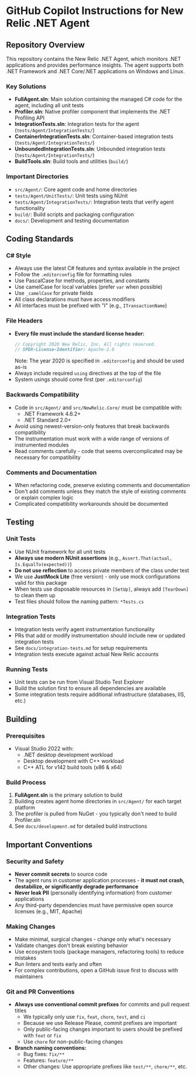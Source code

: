 # GitHub Copilot Instructions for New Relic .NET Agent

## Repository Overview

This repository contains the New Relic .NET Agent, which monitors .NET applications and provides performance insights. The agent supports both .NET Framework and .NET Core/.NET applications on Windows and Linux.

### Key Solutions

- **FullAgent.sln**: Main solution containing the managed C# code for the agent, including all unit tests
- **Profiler.sln**: Native profiler component that implements the .NET Profiling API
- **IntegrationTests.sln**: Integration tests for the agent (`tests/Agent/IntegrationTests/`)
- **ContainerIntegrationTests.sln**: Container-based integration tests (`tests/Agent/IntegrationTests/`)
- **UnboundedIntegrationTests.sln**: Unbounded integration tests (`tests/Agent/IntegrationTests/`)
- **BuildTools.sln**: Build tools and utilities (`build/`)

### Important Directories

- `src/Agent/`: Core agent code and home directories
- `tests/Agent/UnitTests/`: Unit tests using NUnit
- `tests/Agent/IntegrationTests/`: Integration tests that verify agent functionality
- `build/`: Build scripts and packaging configuration
- `docs/`: Development and testing documentation

## Coding Standards

### C# Style

- Always use the latest C# features and syntax available in the project
- Follow the `.editorconfig` file for formatting rules
- Use PascalCase for methods, properties, and constants
- Use camelCase for local variables (prefer `var` when possible)
- Use `_camelCase` for private fields
- All class declarations must have access modifiers
- All interfaces must be prefixed with "I" (e.g., `ITransactionName`)

### File Headers

- **Every file must include the standard license header:**
  ```csharp
  // Copyright 2020 New Relic, Inc. All rights reserved.
  // SPDX-License-Identifier: Apache-2.0
  ```
  Note: The year 2020 is specified in `.editorconfig` and should be used as-is
- Always include required `using` directives at the top of the file
- System usings should come first (per `.editorconfig`)

### Backwards Compatibility

- Code in `src/Agent/` and `src/NewRelic.Core/` must be compatible with:
  - .NET Framework 4.6.2+ 
  - .NET Standard 2.0+
- Avoid using newest-version-only features that break backwards compatibility
- The instrumentation must work with a wide range of versions of instrumented modules
- Read comments carefully - code that seems overcomplicated may be necessary for compatibility

### Comments and Documentation

- When refactoring code, preserve existing comments and documentation
- Don't add comments unless they match the style of existing comments or explain complex logic
- Complicated compatibility workarounds should be documented

## Testing

### Unit Tests

- Use NUnit framework for all unit tests
- **Always use modern NUnit assertions** (e.g., `Assert.That(actual, Is.EqualTo(expected))`)
- **Do not use reflection** to access private members of the class under test
- We use **JustMock Lite** (free version) - only use mock configurations valid for this package
- When tests use disposable resources in `[SetUp]`, always add `[TearDown]` to clean them up
- Test files should follow the naming pattern: `*Tests.cs`

### Integration Tests

- Integration tests verify agent instrumentation functionality
- PRs that add or modify instrumentation should include new or updated integration tests
- See `docs/integration-tests.md` for setup requirements
- Integration tests execute against actual New Relic accounts

### Running Tests

- Unit tests can be run from Visual Studio Test Explorer
- Build the solution first to ensure all dependencies are available
- Some integration tests require additional infrastructure (databases, IIS, etc.)

## Building

### Prerequisites

- Visual Studio 2022 with:
  - .NET desktop development workload
  - Desktop development with C++ workload
  - C++ ATL for v142 build tools (x86 & x64)

### Build Process

1. **FullAgent.sln** is the primary solution to build
2. Building creates agent home directories in `src/Agent/` for each target platform
3. The profiler is pulled from NuGet - you typically don't need to build Profiler.sln
4. See `docs/development.md` for detailed build instructions

## Important Conventions

### Security and Safety

- **Never commit secrets** to source code
- The agent runs in customer application processes - **it must not crash, destabilize, or significantly degrade performance**
- **Never leak PII** (personally identifying information) from customer applications
- Any third-party dependencies must have permissive open source licenses (e.g., MIT, Apache)

### Making Changes

- Make minimal, surgical changes - change only what's necessary
- Validate changes don't break existing behavior
- Use ecosystem tools (package managers, refactoring tools) to reduce mistakes
- Run linters and tests early and often
- For complex contributions, open a GitHub issue first to discuss with maintainers

### Git and PR Conventions

- **Always use conventional commit prefixes** for commits and pull request titles
  - We typically only use `fix`, `feat`, `chore`, `test`, and `ci`
  - Because we use Release Please, commit prefixes are important
  - Only public-facing changes important to users should be prefixed with `feat` or `fix`
  - Use `chore` for non-public-facing changes
- **Branch naming conventions:**
  - Bug fixes: `fix/**`
  - Features: `feature/**`
  - Other changes: Use appropriate prefixes like `test/**`, `chore/**`, etc.
